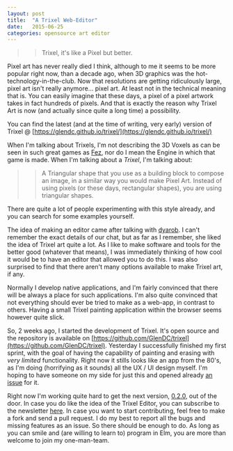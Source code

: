 ```yaml
---
layout: post
title:  "A Trixel Web-Editor"
date:   2015-06-25
categories: opensource art editor
---
```


>> Trixel, it's like a Pixel but better.

Pixel art has never really died I think, although to me it seems to be more popular right now, than a decade ago, when 3D graphics was the hot-technology-in-the-club. Now that resolutions are getting ridiculously large, pixel art isn't really anymore... pixel art. At least not in the technical meaning that is. You can easily imagine that these days, a pixel of a pixel artwork takes in fact hundreds of pixels. And that is exactly the reason why Trixel Art is now (and actually since quite a long time) a possibility.

You can find the latest (and at the time of writing, very early) version of Trixel @ [https://glendc.github.io/trixel/](https://glendc.github.io/trixel/)

When I'm talking about Trixels, I'm not describing the 3D Voxels as can be seen in such great games as [Fez](https://en.wikipedia.org/wiki/Fez_%28video_game%29), nor do I mean the Engine in which that game is made. When I'm talking about a _Trixel_, I'm talking about:

>> A Triangular shape that you use as a building block to compose an image, in a similar way you would make Pixel Art. Instead of using pixels (or these days, rectangular shapes), you are using triangular shapes.

There are quite a lot of people experimenting with this style already, and you can search for some examples yourself.

The idea of making an editor came after talking with [dyarob](https://twitter.com/dyarob). I can't remember the exact details of our chat, but as far as I remember, she liked the idea of Trixel art quite a lot. As I like to make software and tools for the better good (whatever that means), I was immediately thinking of how cool it would be to have an editor that allowed you to do this. I was also surprised to find that there aren't many options available to make Trixel art, if any.

Normally I develop native applications, and I'm fairly convinced that there will be always a place for such applications. I'm also quite convinced that not everything should ever be tried to make as a web-app, in contrast to others. Having a small Trixel painting application within the browser seems however quite slick.

So, 2 weeks ago, I started the development of Trixel. It's open source and the repository is available on [https://github.com/GlenDC/trixel](https://github.com/GlenDC/trixel). Yesterday I successfully finished my first sprint, with the goal of having the capability of painting and erasing with _very limited_ functionality. Right now it stills looks like an app from the 80's, as I'm doing (horrifying as it sounds) all the UX / UI design myself. I'm hoping to have someone on my side for just this and opened already [an issue](https://github.com/GlenDC/trixel/issues/48) for it.

Right now I'm working quite hard to get the next version, [0.2.0](https://github.com/GlenDC/trixel/milestones/Version%200.2.0), out of the door. In case you do like the idea of the Trixel Editor, you can subscribe to the newsletter [here](http://eepurl.com/brwmSn). In case you want to start contributing, feel free to make a fork and send a pull request. I do my best to report all the bugs and missing features as an issue. So there should be enough to do. As long as you can smile and (are willing to learn to) program in Elm, you are more than welcome to join my one-man-team.